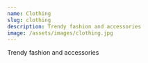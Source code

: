 ```yaml
---
name: Clothing
slug: clothing
description: Trendy fashion and accessories
image: /assets/images/clothing.jpg
---
```


Trendy fashion and accessories
